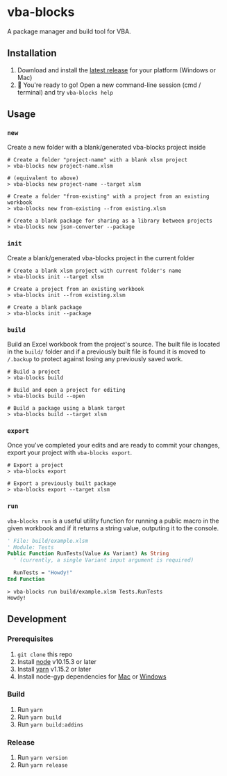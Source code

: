 # vba-blocks

A package manager and build tool for VBA.

## Installation

1. Download and install the [latest release](https://github.com/vba-blocks/vba-blocks/releases) for your platform (Windows or Mac)
2. :rocket: You're ready to go! Open a new command-line session (cmd / terminal) and try `vba-blocks help`

## Usage

### `new`

Create a new folder with a blank/generated vba-blocks project inside

```
# Create a folder "project-name" with a blank xlsm project
> vba-blocks new project-name.xlsm

# (equivalent to above)
> vba-blocks new project-name --target xlsm

# Create a folder "from-existing" with a project from an existing workbook
> vba-blocks new from-existing --from existing.xlsm

# Create a blank package for sharing as a library between projects
> vba-blocks new json-converter --package
```

### `init`

Create a blank/generated vba-blocks project in the current folder

```
# Create a blank xlsm project with current folder's name
> vba-blocks init --target xlsm

# Create a project from an existing workbook
> vba-blocks init --from existing.xlsm

# Create a blank package
> vba-blocks init --package
```

### `build`

Build an Excel workbook from the project's source. The built file is located in the `build/` folder and if a previously built file is found it is moved to `/.backup` to protect against losing any previously saved work.

```
# Build a project
> vba-blocks build

# Build and open a project for editing
> vba-blocks build --open

# Build a package using a blank target
> vba-blocks build --target xlsm
```

### `export`

Once you've completed your edits and are ready to commit your changes, export your project with `vba-blocks export`.

```
# Export a project
> vba-blocks export

# Export a previously built package
> vba-blocks export --target xlsm
```

### `run`

`vba-blocks run` is a useful utility function for running a public macro in the given workbook and if it returns a string value, outputing it to the console.

```vb
' File: build/example.xlsm
' Module: Tests
Public Function RunTests(Value As Variant) As String
  ' (currently, a single Variant input argument is required)

  RunTests = "Howdy!"
End Function
```

```
> vba-blocks run build/example.xlsm Tests.RunTests
Howdy!

```

## Development

### Prerequisites

1. `git clone` this repo
2. Install [node](https://www.nodejs.com/) v10.15.3 or later
3. Install [yarn](https://www.yarnpkg.com/) v1.15.2 or later
4. Install node-gyp dependencies for [Mac](https://github.com/nodejs/node-gyp#on-macos) or [Windows](https://github.com/nodejs/node-gyp#on-windows)

### Build

1. Run `yarn`
2. Run `yarn build`
3. Run `yarn build:addins`

### Release

1. Run `yarn version`
2. Run `yarn release`
